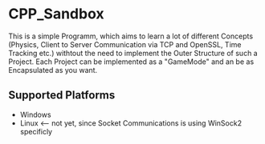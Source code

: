 # CPP_Sandbox
This is a simple Programm, which aims to learn a lot of different Concepts (Physics, Client to Server Communication via TCP and OpenSSL, Time Tracking etc.) withtout the need to implement the Outer Structure of such a Project.
Each Project can be implemented as a "GameMode" and an be as Encapsulated as you want.

## Supported Platforms
* Windows
* Linux <-- not yet, since Socket Communications is using WinSock2 specificly
